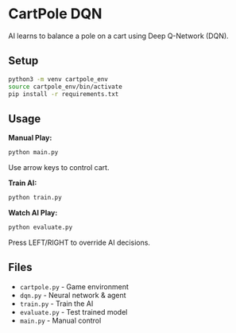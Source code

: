 # CartPole DQN

AI learns to balance a pole on a cart using Deep Q-Network (DQN).

## Setup
```bash
python3 -m venv cartpole_env
source cartpole_env/bin/activate
pip install -r requirements.txt
```

## Usage

**Manual Play:**
```bash
python main.py
```
Use arrow keys to control cart.

**Train AI:**
```bash
python train.py
```

**Watch AI Play:**
```bash
python evaluate.py
```
Press LEFT/RIGHT to override AI decisions.

## Files
- `cartpole.py` - Game environment
- `dqn.py` - Neural network & agent
- `train.py` - Train the AI
- `evaluate.py` - Test trained model
- `main.py` - Manual control